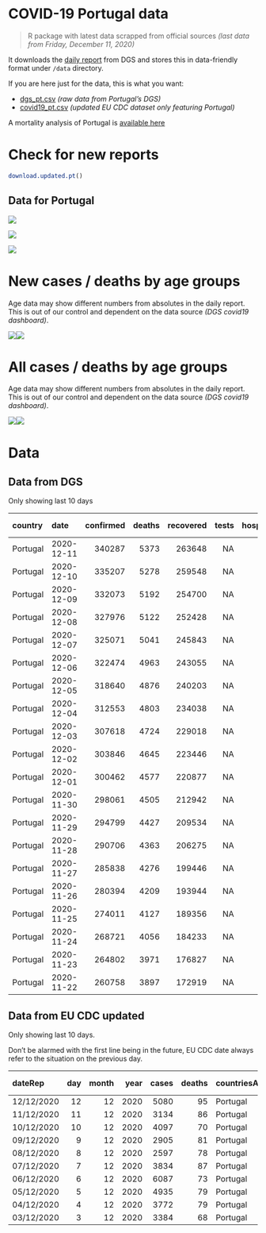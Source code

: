 COVID-19 Portugal data
================

> R package with latest data scrapped from official sources *(last data
> from Friday, December 11, 2020)*

It downloads the [daily
report](https://covid19.min-saude.pt/relatorio-de-situacao/) from DGS
and stores this in data-friendly format under `/data` directory.

If you are here just for the data, this is what you want:

  - [dgs\_pt.csv](raw/master/data/dgs_pt.csv) *(raw data from Portugal’s
    DGS)*
  - [covid19\_pt.csv](raw/master/data/covid19_pt.csv) *(updated EU CDC
    dataset only featuring Portugal)*

A mortality analysis of Portugal is [available
here](https://averissimo.github.io/covid19-analysis/mortality.html)

# Check for new reports

``` r
download.updated.pt()
```

## Data for Portugal

![](README_files/figure-gfm/unnamed-chunk-7-1.svg)<!-- -->

![](README_files/figure-gfm/unnamed-chunk-8-1.svg)<!-- -->

![](README_files/figure-gfm/unnamed-chunk-9-1.svg)<!-- -->

# New cases / deaths by age groups

Age data may show different numbers from absolutes in the daily report.
This is out of our control and dependent on the data source *(DGS
covid19 dashboard)*.

![](README_files/figure-gfm/unnamed-chunk-12-1.svg)<!-- -->![](README_files/figure-gfm/unnamed-chunk-12-2.svg)<!-- -->

# All cases / deaths by age groups

Age data may show different numbers from absolutes in the daily report.
This is out of our control and dependent on the data source *(DGS
covid19 dashboard)*.

![](README_files/figure-gfm/unnamed-chunk-13-1.svg)<!-- -->![](README_files/figure-gfm/unnamed-chunk-13-2.svg)<!-- -->

# Data

## Data from DGS

Only showing last 10 days

| country  | date       | confirmed | deaths | recovered | tests | hospitalized | in.icu | confirmed\_m\_00-09 | confirmed\_w\_00-09 | confirmed\_m\_10-19 | confirmed\_w\_10-19 | confirmed\_m\_20-29 | confirmed\_w\_20-29 | confirmed\_m\_30-39 | confirmed\_w\_30-39 | confirmed\_m\_40-49 | confirmed\_w\_40-49 | confirmed\_m\_50-59 | confirmed\_w\_50-59 | confirmed\_m\_60-69 | confirmed\_w\_60-69 | confirmed\_m\_70-79 | confirmed\_w\_70-79 | confirmed\_m\_80+ | confirmed\_w\_80+ | death\_m\_00-09 | death\_w\_00-09 | death\_m\_10-19 | death\_w\_10-19 | death\_m\_20-29 | death\_w\_20-29 | death\_m\_30-39 | death\_w\_30-39 | death\_m\_40-49 | death\_w\_40-49 | death\_m\_50-59 | death\_w\_50-59 | death\_m\_60-69 | death\_w\_60-69 | death\_m\_70-79 | death\_w\_70-79 | death\_m\_80+ | death\_w\_80+ |
| :------- | :--------- | --------: | -----: | --------: | ----: | -----------: | -----: | ------------------: | ------------------: | ------------------: | ------------------: | ------------------: | ------------------: | ------------------: | ------------------: | ------------------: | ------------------: | ------------------: | ------------------: | ------------------: | ------------------: | ------------------: | ------------------: | ----------------: | ----------------: | --------------: | --------------: | --------------: | --------------: | --------------: | --------------: | --------------: | --------------: | --------------: | --------------: | --------------: | --------------: | --------------: | --------------: | --------------: | --------------: | ------------: | ------------: |
| Portugal | 2020-12-11 |    340287 |   5373 |    263648 |    NA |         3230 |    507 |                9097 |                8685 |               15070 |               15501 |               24722 |               28231 |               23330 |               28074 |               24684 |               32231 |               21619 |               28210 |               15736 |               16980 |                9950 |               11231 |              8747 |             18055 |               0 |               1 |               0 |               0 |               2 |               3 |               5 |               4 |              30 |              16 |             108 |              39 |             325 |             128 |             680 |             412 |          1666 |          1954 |
| Portugal | 2020-12-10 |    335207 |   5278 |    259548 |    NA |         3304 |    509 |                8966 |                8539 |               14828 |               15230 |               24387 |               27854 |               23013 |               27688 |               24339 |               31763 |               21323 |               27778 |               15474 |               16731 |                9795 |               11038 |              8620 |             17708 |               0 |               1 |               0 |               0 |               2 |               3 |               5 |               4 |              30 |              16 |             108 |              39 |             319 |             128 |             668 |             405 |          1643 |          1907 |
| Portugal | 2020-12-09 |    332073 |   5192 |    254700 |    NA |         3332 |    504 |                8732 |                8297 |               14526 |               14930 |               23223 |               27009 |               22195 |               27024 |               23595 |               31059 |               20802 |               27181 |               15091 |               16360 |                9576 |               10766 |              8348 |             17155 |               0 |               1 |               0 |               0 |               2 |               3 |               5 |               4 |              30 |              16 |             107 |              38 |             317 |             126 |             662 |             394 |          1608 |          1879 |
| Portugal | 2020-12-08 |    327976 |   5122 |    252428 |    NA |         3263 |    499 |                8609 |                8176 |               14342 |               14720 |               23000 |               26711 |               21930 |               26702 |               23319 |               30698 |               20532 |               26851 |               14896 |               16160 |                9448 |               10606 |              8224 |             16867 |               0 |               1 |               0 |               0 |               2 |               3 |               5 |               4 |              30 |              16 |             107 |              38 |             311 |             126 |             649 |             393 |          1579 |          1858 |
| Portugal | 2020-12-07 |    325071 |   5041 |    245843 |    NA |         3367 |    513 |                8536 |                8101 |               14240 |               14608 |               22815 |               26491 |               21763 |               26490 |               23127 |               30486 |               20340 |               26600 |               14730 |               16014 |                9354 |               10495 |              8121 |             16608 |               0 |               1 |               0 |               0 |               2 |               3 |               5 |               4 |              30 |              16 |             106 |              38 |             304 |             123 |             639 |             390 |          1554 |          1826 |
| Portugal | 2020-12-06 |    322474 |   4963 |    243055 |    NA |         3268 |    514 |                8459 |                8023 |               14132 |               14494 |               22672 |               26312 |               21611 |               26307 |               22943 |               30233 |               20190 |               26405 |               14608 |               15887 |                9241 |               10394 |              8023 |             16406 |               0 |               1 |               0 |               0 |               2 |               3 |               4 |               4 |              30 |              16 |             105 |              37 |             301 |             120 |             631 |             386 |          1519 |          1804 |
| Portugal | 2020-12-05 |    318640 |   4876 |    240203 |    NA |         3229 |    517 |                8321 |                7886 |               13931 |               14321 |               22486 |               26053 |               21416 |               26023 |               22686 |               29845 |               19966 |               26112 |               14429 |               15711 |                9113 |               10249 |              7885 |             16115 |               0 |               1 |               0 |               0 |               2 |               3 |               4 |               4 |              30 |              15 |             102 |              37 |             297 |             118 |             621 |             382 |          1489 |          1771 |
| Portugal | 2020-12-04 |    312553 |   4803 |    234038 |    NA |         3295 |    526 |                8161 |                7735 |               13632 |               14055 |               22093 |               25601 |               21066 |               25585 |               22346 |               29355 |               19637 |               25728 |               14195 |               15461 |                8956 |               10088 |              7731 |             15851 |               0 |               1 |               0 |               0 |               2 |               3 |               4 |               4 |              30 |              15 |             102 |              37 |             286 |             114 |             607 |             377 |          1471 |          1750 |
| Portugal | 2020-12-03 |    307618 |   4724 |    229018 |    NA |         3330 |    525 |                8022 |                7574 |               13394 |               13784 |               21777 |               25276 |               20754 |               25184 |               21986 |               28846 |               19325 |               25336 |               13891 |               15220 |                8826 |                9907 |              7610 |             15580 |               0 |               1 |               0 |               0 |               2 |               3 |               4 |               4 |              30 |              15 |             101 |              37 |             283 |             113 |             601 |             368 |          1441 |          1721 |
| Portugal | 2020-12-02 |    303846 |   4645 |    223446 |    NA |         3338 |    525 |                7915 |                7475 |               13243 |               13603 |               21554 |               25000 |               20512 |               24920 |               21729 |               28484 |               19100 |               25003 |               13797 |               15029 |                8692 |                9757 |              7500 |             15330 |               0 |               1 |               0 |               0 |               2 |               3 |               4 |               4 |              30 |              15 |              98 |              37 |             277 |             112 |             590 |             362 |          1419 |          1691 |
| Portugal | 2020-12-01 |    300462 |   4577 |    220877 |    NA |         3275 |    521 |                7791 |                7371 |               13084 |               13418 |               21363 |               24727 |               20315 |               24644 |               21468 |               28122 |               18902 |               24719 |               13648 |               14876 |                8599 |                9659 |              7411 |             15164 |               0 |               1 |               0 |               0 |               2 |               3 |               4 |               4 |              28 |              15 |              98 |              37 |             273 |             112 |             574 |             360 |          1400 |          1666 |
| Portugal | 2020-11-30 |    298061 |   4505 |    212942 |    NA |         3342 |    525 |                7734 |                7309 |               12972 |               13286 |               21244 |               24573 |               20186 |               24456 |               21304 |               27900 |               18754 |               24506 |               13527 |               14729 |                8512 |                9569 |              7331 |             15010 |               0 |               1 |               0 |               0 |               2 |               2 |               4 |               3 |              27 |              15 |              97 |              37 |             269 |             111 |             565 |             354 |          1380 |          1638 |
| Portugal | 2020-11-29 |    294799 |   4427 |    209534 |    NA |         3245 |    536 |                7647 |                7180 |               12809 |               13111 |               21046 |               24352 |               20031 |               24209 |               21084 |               27596 |               18566 |               24255 |               13383 |               14549 |                8398 |                9444 |              7229 |             14792 |               0 |               1 |               0 |               0 |               2 |               2 |               3 |               3 |              27 |              15 |              95 |              36 |             261 |             110 |             555 |             345 |          1359 |          1613 |
| Portugal | 2020-11-28 |    290706 |   4363 |    206275 |    NA |         3155 |    529 |                7510 |                7031 |               12576 |               12914 |               20793 |               24037 |               19778 |               23892 |               20839 |               27197 |               18330 |               23905 |               13182 |               14347 |                8271 |                9283 |              7151 |             14579 |               0 |               1 |               0 |               0 |               2 |               2 |               3 |               3 |              26 |              15 |              92 |              36 |             258 |             108 |             549 |             340 |          1338 |          1590 |
| Portugal | 2020-11-27 |    285838 |   4276 |    199446 |    NA |         3208 |    526 |                7341 |                6885 |               12326 |               12670 |               20498 |               23682 |               19486 |               23520 |               20537 |               26733 |               18006 |               23453 |               12949 |               14091 |                8148 |                9126 |              6995 |             14261 |               0 |               1 |               0 |               0 |               2 |               2 |               3 |               3 |              24 |              15 |              90 |              35 |             250 |             106 |             533 |             332 |          1311 |          1569 |
| Portugal | 2020-11-26 |    280394 |   4209 |    193944 |    NA |         3192 |    516 |                6966 |                6518 |               11687 |               12046 |               19695 |               22829 |               18723 |               22619 |               19695 |               25599 |               17285 |               22548 |               12385 |               13464 |                7822 |                8737 |              6731 |             13725 |               0 |               1 |               0 |               0 |               2 |               2 |               3 |               3 |              23 |              14 |              88 |              34 |             244 |             104 |             510 |             315 |          1264 |          1520 |
| Portugal | 2020-11-25 |    274011 |   4127 |    189356 |    NA |         3251 |    517 |                6966 |                6518 |               11687 |               12406 |               19695 |               22829 |               18723 |               22619 |               19695 |               25599 |               17285 |               22548 |               12385 |               13464 |                7822 |                8737 |              6731 |             13725 |               0 |               1 |               0 |               0 |               2 |               2 |               3 |               3 |              23 |              14 |              88 |              34 |             244 |             104 |             510 |             315 |          1264 |          1520 |
| Portugal | 2020-11-24 |    268721 |   4056 |    184233 |    NA |         3275 |    506 |                6817 |                6362 |               11418 |               11791 |               19395 |               22441 |               18392 |               22230 |               19322 |               25085 |               16946 |               22073 |               12098 |               13188 |                7658 |                8552 |              6603 |             13469 |               0 |               1 |               0 |               0 |               2 |               2 |               3 |               3 |              23 |              14 |              85 |              34 |             239 |             102 |             499 |             308 |          1244 |          1497 |
| Portugal | 2020-11-23 |    264802 |   3971 |    176827 |    NA |         3241 |    498 |                6704 |                6227 |               11214 |               11623 |               19163 |                2988 |               18122 |               21900 |               19022 |               24693 |               16694 |               21739 |               11928 |               12988 |                7539 |                8417 |              6529 |             13298 |               0 |               1 |               0 |               0 |               2 |               2 |               3 |               3 |              23 |              14 |              84 |              34 |             231 |             100 |             491 |             304 |          1222 |          1457 |
| Portugal | 2020-11-22 |    260758 |   3897 |    172919 |    NA |         3151 |    491 |                6584 |                6110 |               11005 |               11408 |               18920 |               21845 |               17848 |               21589 |               18693 |               24344 |               16429 |               21410 |               11743 |               12785 |                7440 |                8290 |              6430 |             13104 |               0 |               1 |               0 |               0 |               2 |               2 |               3 |               3 |              23 |              14 |              81 |              33 |             228 |             100 |             477 |             297 |          1199 |          1434 |

## Data from EU CDC updated

Only showing last 10 days.

Don’t be alarmed with the first line being in the future, EU CDC date
always refer to the situation on the previous day.

| dateRep    | day | month | year | cases | deaths | countriesAndTerritories | geoId | countryterritoryCode | popData2019 | continentExp | Cumulative\_number\_for\_14\_days\_of\_COVID-19\_cases\_per\_100000 |
| :--------- | --: | ----: | ---: | ----: | -----: | :---------------------- | :---- | :------------------- | ----------: | :----------- | ------------------------------------------------------------------: |
| 12/12/2020 |  12 |    12 | 2020 |  5080 |     95 | Portugal                | PT    | PRT                  |    10276617 | Europe       |                                                                  NA |
| 11/12/2020 |  11 |    12 | 2020 |  3134 |     86 | Portugal                | PT    | PRT                  |    10276617 | Europe       |                                                            533.3759 |
| 10/12/2020 |  10 |    12 | 2020 |  4097 |     70 | Portugal                | PT    | PRT                  |    10276617 | Europe       |                                                            564.9914 |
| 09/12/2020 |   9 |    12 | 2020 |  2905 |     81 | Portugal                | PT    | PRT                  |    10276617 | Europe       |                                                            576.6003 |
| 08/12/2020 |   8 |    12 | 2020 |  2597 |     78 | Portugal                | PT    | PRT                  |    10276617 | Europe       |                                                            586.4673 |
| 07/12/2020 |   7 |    12 | 2020 |  3834 |     87 | Portugal                | PT    | PRT                  |    10276617 | Europe       |                                                            600.5478 |
| 06/12/2020 |   6 |    12 | 2020 |  6087 |     73 | Portugal                | PT    | PRT                  |    10276617 | Europe       |                                                            609.8310 |
| 05/12/2020 |   5 |    12 | 2020 |  4935 |     79 | Portugal                | PT    | PRT                  |    10276617 | Europe       |                                                            613.5774 |
| 04/12/2020 |   4 |    12 | 2020 |  3772 |     79 | Portugal                | PT    | PRT                  |    10276617 | Europe       |                                                            628.6991 |
| 03/12/2020 |   3 |    12 | 2020 |  3384 |     68 | Portugal                | PT    | PRT                  |    10276617 | Europe       |                                                            660.0518 |
